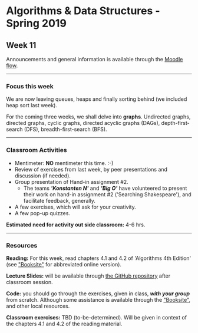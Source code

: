 # Algorithms & Data Structures - Spring 2019

## Week 11

Announcements and general information is available through the [Moodle flow](https://cphbusiness.mrooms.net/course/view.php?id=3150). 

-----------------

### Focus this week
We are now leaving queues, heaps and finally sorting behind (we included heap sort last week). 

For the coming three weeks, we shall delve into **graphs**. Undirected graphs, directed graphs, cyclic graphs, directed acyclic graphs (DAGs), depth-first-search (DFS), breadth-first-search (BFS).

-----------------

### Classroom Activities 

- Mentimeter: **NO** mentimeter this time. :-) 
- Review of exercises from last week, by peer presentations and discussion (if needed).
- Group presentation of Hand-in assignment #2.
  - The teams **_'Konstanten N'_** and **_'Big O'_** have volunteered to present their work on hand-in assignment #2 ('Searching Shakespeare'), and facilitate feedback, generally.
- A few exercises, which will ask for your creativity.
- A few pop-up quizzes.


**Estimated need for activity out side classroom:** 4-6 hrs.

-----------------
### Resources

**Reading:** For this week, read chapters 4.1 and 4.2 of 'Algorithms 4th Edition' (see ["Booksite"](https://algs4.cs.princeton.edu/home/) for abbreviated online version). 

**Lecture Slides:** will be available through [the GitHub repository](https://github.com/datsoftlyngby/soft2019spring-algorithms/blob/master/Weeklies/Week_11/Slides/02%20Introduction.pdf) after classroom session.

**Code:** you should go through the exercises, given in class, _**with your group**_ from scratch. Although some assistance is available through the ["Booksite"](https://algs4.cs.princeton.edu/home/), and other local resources.

**Classroom exercises:** TBD (to-be-determined). Will be given in context of the chapters 4.1 and 4.2 of the reading material.
